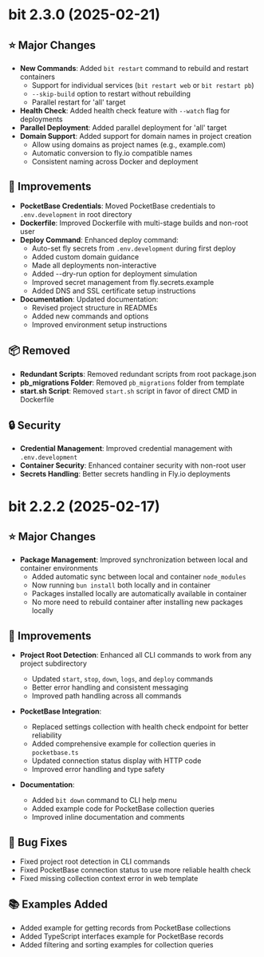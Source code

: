 # bit 2.3.0 (2025-02-21)

## ⭐️ Major Changes
- **New Commands**: Added `bit restart` command to rebuild and restart containers
  - Support for individual services (`bit restart web` or `bit restart pb`)
  - `--skip-build` option to restart without rebuilding
  - Parallel restart for 'all' target
- **Health Check**: Added health check feature with `--watch` flag for deployments
- **Parallel Deployment**: Added parallel deployment for 'all' target
- **Domain Support**: Added support for domain names in project creation
  - Allow using domains as project names (e.g., example.com)
  - Automatic conversion to fly.io compatible names
  - Consistent naming across Docker and deployment

## 🔧 Improvements
- **PocketBase Credentials**: Moved PocketBase credentials to `.env.development` in root directory
- **Dockerfile**: Improved Dockerfile with multi-stage builds and non-root user
- **Deploy Command**: Enhanced deploy command:
  - Auto-set fly secrets from `.env.development` during first deploy
  - Added custom domain guidance
  - Made all deployments non-interactive
  - Added --dry-run option for deployment simulation
  - Improved secret management from fly.secrets.example
  - Added DNS and SSL certificate setup instructions
- **Documentation**: Updated documentation:
  - Revised project structure in READMEs
  - Added new commands and options
  - Improved environment setup instructions

## 📦 Removed
- **Redundant Scripts**: Removed redundant scripts from root package.json
- **pb_migrations Folder**: Removed `pb_migrations` folder from template
- **start.sh Script**: Removed `start.sh` script in favor of direct CMD in Dockerfile

## 🔒 Security
- **Credential Management**: Improved credential management with `.env.development`
- **Container Security**: Enhanced container security with non-root user
- **Secrets Handling**: Better secrets handling in Fly.io deployments

# bit 2.2.2 (2025-02-17)

## ⭐️ Major Changes
- **Package Management**: Improved synchronization between local and container environments
  - Added automatic sync between local and container `node_modules`
  - Now running `bun install` both locally and in container
  - Packages installed locally are automatically available in container
  - No more need to rebuild container after installing new packages locally

## 🔧 Improvements
- **Project Root Detection**: Enhanced all CLI commands to work from any project subdirectory
  - Updated `start`, `stop`, `down`, `logs`, and `deploy` commands
  - Better error handling and consistent messaging
  - Improved path handling across all commands

- **PocketBase Integration**:
  - Replaced settings collection with health check endpoint for better reliability
  - Added comprehensive example for collection queries in `pocketbase.ts`
  - Updated connection status display with HTTP code
  - Improved error handling and type safety

- **Documentation**:
  - Added `bit down` command to CLI help menu
  - Added example code for PocketBase collection queries
  - Improved inline documentation and comments

## 🐛 Bug Fixes
- Fixed project root detection in CLI commands
- Fixed PocketBase connection status to use more reliable health check
- Fixed missing collection context error in web template

## 📚 Examples Added
- Added example for getting records from PocketBase collections
- Added TypeScript interfaces example for PocketBase records
- Added filtering and sorting examples for collection queries